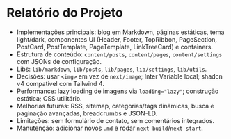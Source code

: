 # Relatório do Projeto

- Implementações principais: blog em Markdown, páginas estáticas, tema light/dark, componentes UI (Header, Footer, TopRibbon, PageSection, PostCard, PostTemplate, PageTemplate, LinkTreeCard) e containers.
- Estrutura de conteúdo: `content/posts`, `content/pages`, `content/settings` com JSONs de configuração.
- Libs: `lib/markdown`, `lib/posts`, `lib/pages`, `lib/settings`, `lib/utils`.
- Decisões: usar `<img>` em vez de `next/image`; Inter Variable local; shadcn v4 compatível com Tailwind 4.
- Performance: lazy loading de imagens via `loading="lazy"`; construção estática; CSS utilitário.
- Melhorias futuras: RSS, sitemap, categorias/tags dinâmicas, busca e paginação avançadas, breadcrumbs e JSON-LD.
- Limitações: sem formulário de contato, sem comentários integrados.
- Manutenção: adicionar novos `.md` e rodar `next build`/`next start`.
